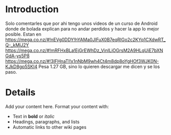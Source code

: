 # Introduction #

Solo comentarles que por ahi tengo unos videos de un curso de Android donde de bolada explican para no andar perdidos y hacer la app lo mejor posible. Estan en https://mega.co.nz/#!nEVg0DDY!hYAMa0JlFuX0B7eqRlGo2c2KYp1CXdwRT_Q-_kMIJ2Y
https://mega.co.nz/#!mRFHxBLa!EjGrEWhDz_VinILiOGrsM2A9HLqUiE7bXNGdA-ys5P8
https://mega.co.nz/#!3IFHnaTI!x1nNbM9wh4Ct4m8dp8oYgHOf3WJK0N-KJkD8gp5SKI4
Pesa 1.27 GB, sino lo quieren descargar me dicen y se los paso.

# Details #

Add your content here.  Format your content with:
  * Text in **bold** or _italic_
  * Headings, paragraphs, and lists
  * Automatic links to other wiki pages